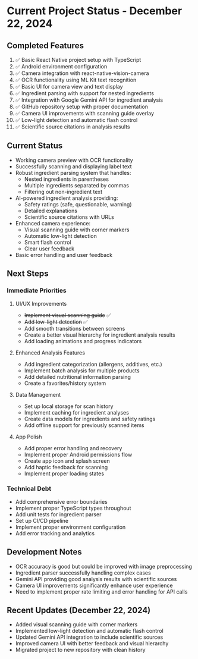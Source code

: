 # Current Project Status - December 22, 2024

## Completed Features
1. ✅ Basic React Native project setup with TypeScript
2. ✅ Android environment configuration
3. ✅ Camera integration with react-native-vision-camera
4. ✅ OCR functionality using ML Kit text recognition
5. ✅ Basic UI for camera view and text display
6. ✅ Ingredient parsing with support for nested ingredients
7. ✅ Integration with Google Gemini API for ingredient analysis
8. ✅ GitHub repository setup with proper documentation
9. ✅ Camera UI improvements with scanning guide overlay
10. ✅ Low-light detection and automatic flash control
11. ✅ Scientific source citations in analysis results

## Current Status
- Working camera preview with OCR functionality
- Successfully scanning and displaying label text
- Robust ingredient parsing system that handles:
  - Nested ingredients in parentheses
  - Multiple ingredients separated by commas
  - Filtering out non-ingredient text
- AI-powered ingredient analysis providing:
  - Safety ratings (safe, questionable, warning)
  - Detailed explanations
  - Scientific source citations with URLs
- Enhanced camera experience:
  - Visual scanning guide with corner markers
  - Automatic low-light detection
  - Smart flash control
  - Clear user feedback
- Basic error handling and user feedback

## Next Steps

### Immediate Priorities
1. UI/UX Improvements
   - ~~Implement visual scanning guide~~ ✅
   - ~~Add low-light detection~~ ✅
   - Add smooth transitions between screens
   - Create a better visual hierarchy for ingredient analysis results
   - Add loading animations and progress indicators

2. Enhanced Analysis Features
   - Add ingredient categorization (allergens, additives, etc.)
   - Implement batch analysis for multiple products
   - Add detailed nutritional information parsing
   - Create a favorites/history system

3. Data Management
   - Set up local storage for scan history
   - Implement caching for ingredient analyses
   - Create data models for ingredients and safety ratings
   - Add offline support for previously scanned items

4. App Polish
   - Add proper error handling and recovery
   - Implement proper Android permissions flow
   - Create app icon and splash screen
   - Add haptic feedback for scanning
   - Implement proper loading states

### Technical Debt
- Add comprehensive error boundaries
- Implement proper TypeScript types throughout
- Add unit tests for ingredient parser
- Set up CI/CD pipeline
- Implement proper environment configuration
- Add error tracking and analytics

## Development Notes
- OCR accuracy is good but could be improved with image preprocessing
- Ingredient parser successfully handling complex cases
- Gemini API providing good analysis results with scientific sources
- Camera UI improvements significantly enhance user experience
- Need to implement proper rate limiting and error handling for API calls

## Recent Updates (December 22, 2024)
- Added visual scanning guide with corner markers
- Implemented low-light detection and automatic flash control
- Updated Gemini API integration to include scientific sources
- Improved camera UI with better feedback and visual hierarchy
- Migrated project to new repository with clean history